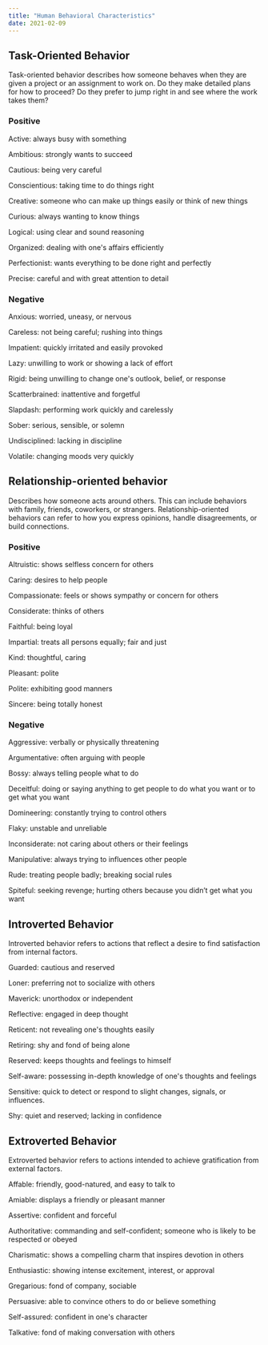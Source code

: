 ```yaml
---
title: "Human Behavioral Characteristics"
date: 2021-02-09
---
```


## Task-Oriented Behavior

Task-oriented behavior describes how someone behaves when they are given a project or an assignment to work on. Do they make detailed plans for how to proceed? Do they prefer to jump right in and see where the work takes them?

### Positive

Active: always busy with something

Ambitious: strongly wants to succeed

Cautious: being very careful

Conscientious: taking time to do things right

Creative: someone who can make up things easily or think of new things

Curious: always wanting to know things

Logical: using clear and sound reasoning

Organized: dealing with one's affairs efficiently

Perfectionist: wants everything to be done right and perfectly

Precise: careful and with great attention to detail

### Negative

Anxious: worried, uneasy, or nervous

Careless: not being careful; rushing into things

Impatient: quickly irritated and easily provoked

Lazy: unwilling to work or showing a lack of effort

Rigid: being unwilling to change one's outlook, belief, or response

Scatterbrained: inattentive and forgetful

Slapdash: performing work quickly and carelessly

Sober: serious, sensible, or solemn

Undisciplined: lacking in discipline

Volatile: changing moods very quickly

## Relationship-oriented behavior

Describes how someone acts around others. This can include behaviors with family, friends, coworkers, or strangers. Relationship-oriented behaviors can refer to how you express opinions, handle disagreements, or build connections.


### Positive

Altruistic: shows selfless concern for others

Caring: desires to help people

Compassionate: feels or shows sympathy or concern for others

Considerate: thinks of others

Faithful: being loyal

Impartial: treats all persons equally; fair and just

Kind: thoughtful, caring

Pleasant: polite

Polite: exhibiting good manners

Sincere: being totally honest

### Negative

Aggressive: verbally or physically threatening

Argumentative: often arguing with people

Bossy: always telling people what to do

Deceitful: doing or saying anything to get people to do what you want or to get what you want

Domineering: constantly trying to control others

Flaky: unstable and unreliable

Inconsiderate: not caring about others or their feelings

Manipulative: always trying to influences other people

Rude: treating people badly; breaking social rules

Spiteful: seeking revenge; hurting others because you didn’t get what you want

## Introverted Behavior

Introverted behavior refers to actions that reflect a desire to find satisfaction from internal factors.

Guarded: cautious and reserved

Loner: preferring not to socialize with others

Maverick: unorthodox or independent

Reflective: engaged in deep thought

Reticent: not revealing one's thoughts easily

Retiring: shy and fond of being alone

Reserved: keeps thoughts and feelings to himself

Self-aware: possessing in-depth knowledge of one's thoughts and feelings

Sensitive: quick to detect or respond to slight changes, signals, or influences.

Shy: quiet and reserved; lacking in confidence

## Extroverted Behavior

Extroverted behavior refers to actions intended to achieve gratification from external factors.

Affable: friendly, good-natured, and easy to talk to

Amiable: displays a friendly or pleasant manner

Assertive: confident and forceful

Authoritative: commanding and self-confident; someone who is likely to be respected or obeyed

Charismatic: shows a compelling charm that inspires devotion in others

Enthusiastic: showing intense excitement, interest, or approval

Gregarious: fond of company, sociable

Persuasive: able to convince others to do or believe something

Self-assured: confident in one's character

Talkative: fond of making conversation with others